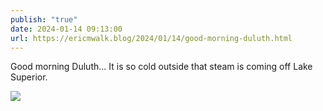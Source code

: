 ```yaml
---
publish: "true"
date: 2024-01-14 09:13:00
url: https://ericmwalk.blog/2024/01/14/good-morning-duluth.html
---
```


Good morning Duluth... It is so cold outside that steam is coming off Lake Superior.

![](https://ericmwalk.blog/uploads/2024/img-7521.jpeg)